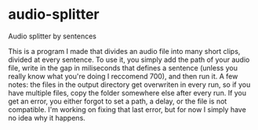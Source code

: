 # audio-splitter
Audio splitter by sentences

This is a program I made that divides an audio file into many short clips, divided at every sentence. To use it, you simply add the path of your audio file, write in the gap in miliseconds that defines a sentence (unless you really know what you're doing I reccomend 700), and then run it. A few notes: the files in the output directory get overwriten in every run, so if you have multiple files, copy the folder somewhere else after every run. If you get an error, you either forgot to set a path, a delay, or the file is not compatible. I'm working on fixing that last error, but for now I simply have no idea why it happens.
